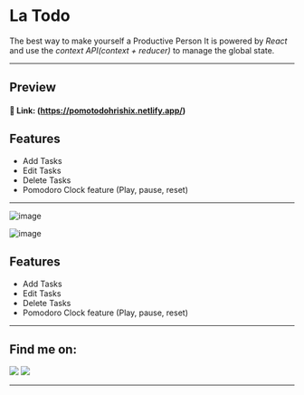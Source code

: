 # La Todo

The best way to make yourself a Productive Person
It is powered by *React* and use the *context API(context + reducer)* to manage the global state.

---

## Preview

#### 🔗 Link: (https://pomotodohrishix.netlify.app/)


## Features
- Add Tasks
- Edit Tasks
- Delete Tasks
- Pomodoro Clock feature (Play, pause, reset)

---


![image](https://user-images.githubusercontent.com/53683977/162269188-de5d6b20-3494-42c7-ab95-de8483421ba6.png)

![image](https://user-images.githubusercontent.com/53683977/162269321-37326b6b-efc0-4a62-9853-db8c98501607.png)


## Features
- Add Tasks
- Edit Tasks
- Delete Tasks
- Pomodoro Clock feature (Play, pause, reset)

---

## Find me on:

<a href="https://www.linkedin.com/in/hrishikesh-mahalle-40521517a/"><img src="https://img.shields.io/badge/LinkedIn-0077B5?style=for-the-badge&logo=linkedin&logoColor=white"/></a>
<a href="https://twitter.com/Hrishi__x"><img src="https://img.shields.io/badge/Twitter-1DA1F2?style=for-the-badge&logo=twitter&logoColor=white"/></a>

---
